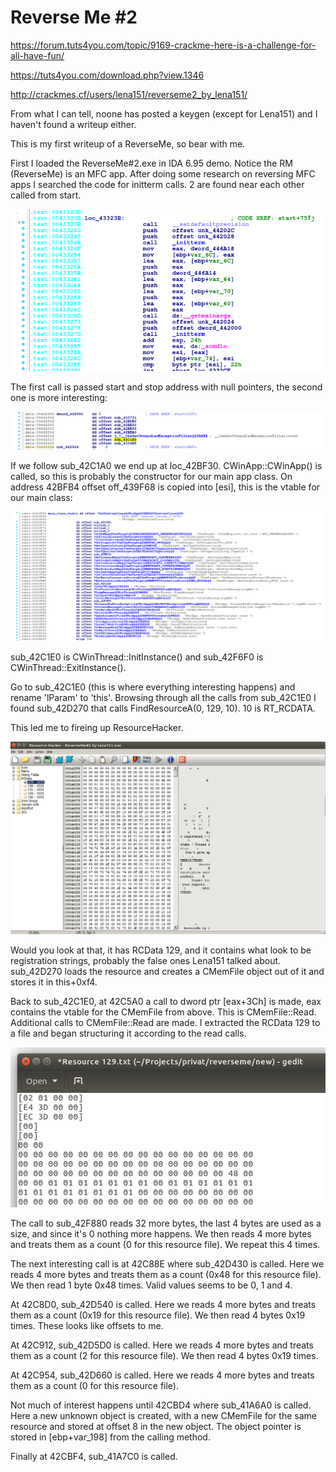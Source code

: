 # Reverse Me #2

https://forum.tuts4you.com/topic/9169-crackme-here-is-a-challenge-for-all-have-fun/

https://tuts4you.com/download.php?view.1346

http://crackmes.cf/users/lena151/reverseme2_by_lena151/

From what I can tell, noone has posted a keygen (except for Lena151) and I haven't found a writeup either.

This is my first writeup of a ReverseMe, so bear with me.

First I loaded the ReverseMe#2.exe in IDA 6.95 demo. Notice the RM (ReverseMe) is an MFC app.
After doing some research on reversing MFC apps I searched the code for initterm calls. 2 are found near each other called from start.

![initterm calls](/reverseme/lena151/reverseme-2/images/initterm.png)

The first call is passed start and stop address with null pointers, the second one is more interesting:

![initterm calls](/reverseme/lena151/reverseme-2/images/initterm-functions.png)

If we follow sub_42C1A0 we end up at loc_42BF30. CWinApp::CWinApp() is called, so this is probably the constructor for our main app class. On address 42BFB4 offset off_439F68 is copied into [esi], this is the vtable for our main class:

![initterm calls](/reverseme/lena151/reverseme-2/images/main-vtable.png)

sub_42C1E0 is CWinThread::InitInstance() and sub_42F6F0 is CWinThread::ExitInstance().

Go to sub_42C1E0 (this is where everything interesting happens) and rename 'lParam' to 'this'.
Browsing through all the calls from sub_42C1E0 I found sub_42D270 that calls FindResourceA(0, 129, 10). 10 is RT_RCDATA.

This led me to fireing up ResourceHacker.

![initterm calls](/reverseme/lena151/reverseme-2/images/resourcehacker.png)

Would you look at that, it has RCData 129, and it contains what look to be registration strings, probably the false ones Lena151 talked about. sub_42D270 loads the resource and creates a CMemFile object out of it and stores it in this+0xf4.

Back to sub_42C1E0, at 42C5A0 a call to dword ptr [eax+3Ch] is made, eax contains the vtable for the CMemFile from above. This is CMemFile::Read. Additional calls to CMemFile::Read are made. I extracted the RCData 129 to a file and began structuring it according to the read calls.

![initterm calls](/reverseme/lena151/reverseme-2/images/rs129-1.png)

The call to sub_42F880 reads 32 more bytes, the last 4 bytes are used as a size, and since it's 0 nothing more happens.
We then reads 4 more bytes and treats them as a count (0 for this resource file). We repeat this 4 times.

The next interesting call is at 42C88E where sub_42D430 is called. Here we reads 4 more bytes and treats them as a count (0x48 for this resource file). We then read 1 byte 0x48 times. Valid values seems to be 0, 1 and 4.

At 42C8D0, sub_42D540 is called. Here we reads 4 more bytes and treats them as a count (0x19 for this resource file). We then read 4 bytes 0x19 times. These looks like offsets to me.

At 42C912, sub_42D5D0 is called. Here we reads 4 more bytes and treats them as a count (2 for this resource file). We then read 4 bytes 0x19 times. 

At 42C954, sub_42D660 is called. Here we reads 4 more bytes and treats them as a count (0 for this resource file).

Not much of interest happens until 42CBD4 where sub_41A6A0 is called. Here a new unknown object is created, with a new CMemFile for the same resource and stored at offset 8 in the new object. The object pointer is stored in [ebp+var_198] from the calling method.

Finally at 42CBF4, sub_41A7C0 is called.
